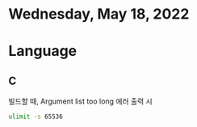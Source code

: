 # Wednesday, May 18, 2022
# Language
## C
빌드할 때, Argument list too long 에러 출력 시
``` bash
ulimit -s 65536
```